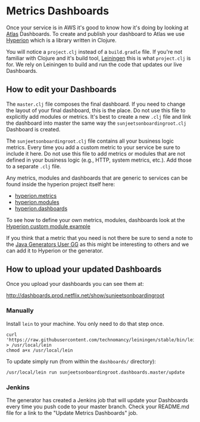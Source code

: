 # Metrics Dashboards
Once your service is in AWS it's good to know how it's doing by looking at [Atlas](http://go/atlas) Dashboards.
To create and publish your dashboard to Atlas we use [Hyperion](http://go/hyperion) which is a library written in Clojure.

You will notice a `project.clj` instead of a `build.gradle` file.
If you're not familiar with Clojure and it's build tool, [Leiningen](http://leiningen.org/) 
this is what `project.clj` is for. We rely on Leiningen to build and run the code that updates our live Dashboards.

## How to edit your Dashboards
The `master.clj` file composes the final dashboard. If you need to change the layout of your
final dashboard, this is the place. Do not use this file to explicitly add modules or metrics.
It's best to create a new `.clj` file and link the dashboard into master the same way
the `sunjeetsonboardingroot.clj` Dashboard is created.

The `sunjeetsonboardingroot.clj` file contains all your business logic metrics.
Every time you add a custom metric to your service be sure to include it here. Do not
use this file to add metrics or modules that are not defined in your business logic
(e.g., HTTP, system metrics, etc.). Add those to a separate `.clj` file.

Any metrics, modules and dashboards that are generic to services can be found inside
the hyperion project itself here:

- [hyperion.metrics](https://stash.corp.netflix.com/projects/WEDGE/repos/hyperion/browse/src/main/clojure/hyperion/metrics.clj)
- [hyperion.modules](https://stash.corp.netflix.com/projects/WEDGE/repos/hyperion/browse/src/main/clojure/hyperion/modules.clj)
- [hyperion.dashboards](https://stash.corp.netflix.com/projects/WEDGE/repos/hyperion/browse/src/main/clojure/hyperion/dashboards.clj)

To see how to define your own metrics, modules, dashboards look at the
[Hyperion custom module example](https://stash.corp.netflix.com/projects/WEDGE/repos/hyperion/browse/src/main/clojure/hyperion/sample/custom_modules.clj)

If you think that a metric that you need is not there be sure to send a note to the
[Java Generators User GG](https://groups.google.com/a/netflix.com/forum/?hl=en#!forum/java-generator-users)
 as this might be interesting to others and we can add it to Hyperion or the generator.
 
## How to upload your updated Dashboards
Once you upload your dashboards you can see them at:

http://dashboards.prod.netflix.net/show/sunjeetsonboardingroot

### Manually
Install `lein` to your machine. You only need to do that step once.
```
curl 'https://raw.githubusercontent.com/technomancy/leiningen/stable/bin/lein' > /usr/local/lein
chmod a+x /usr/local/lein
```

To update simply run (from within the `dashboards/` directory):
```
/usr/local/lein run sunjeetsonboardingroot.dashboards.master/update
```

### Jenkins
The generator has created a Jenkins job that will update your Dashboards every time you push
code to your master branch. Check your README.md file for a link to the "Update Metrics Dashboards" job.
